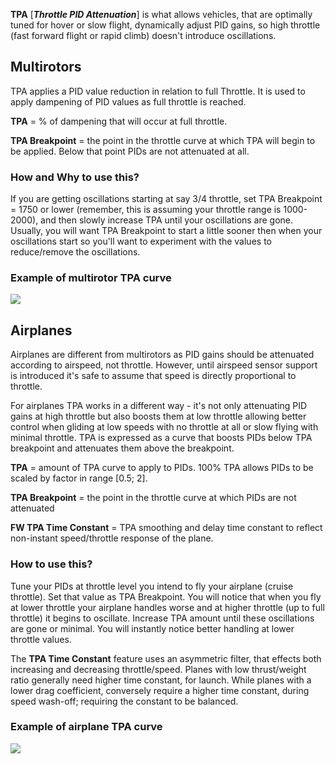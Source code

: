 **TPA** [***Throttle PID Attenuation***] is what allows vehicles, that are optimally tuned for hover or slow flight, dynamically adjust PID gains, so high throttle (fast forward flight or rapid climb) doesn't introduce oscillations.

## Multirotors

TPA applies a PID value reduction in relation to full Throttle. It is used to apply dampening of PID values as full throttle is reached.

**TPA** = % of dampening that will occur at full throttle.

**TPA Breakpoint** = the point in the throttle curve at which TPA will begin to be applied. Below that point PIDs are not attenuated at all.

### How and Why to use this?

If you are getting oscillations starting at say 3/4 throttle, set TPA Breakpoint = 1750 or lower (remember, this is assuming your throttle range is 1000-2000), and then slowly increase TPA until your oscillations are gone. Usually, you will want TPA Breakpoint to start a little sooner then when your oscillations start so you'll want to experiment with the values to reduce/remove the oscillations.

### Example of multirotor TPA curve

![](images/tpa_multirotor.png)

## Airplanes

Airplanes are different from multirotors as PID gains should be attenuated according to airspeed, not throttle. However, until airspeed sensor support is introduced it's safe to assume that speed is directly proportional to throttle.

For airplanes TPA works in a different way - it's not only attenuating PID gains at high throttle but also boosts them at low throttle allowing better control when gliding at low speeds with no throttle at all or slow flying with minimal throttle. TPA is expressed as a curve that boosts PIDs below TPA breakpoint and attenuates them above the breakpoint.

**TPA** = amount of TPA curve to apply to PIDs. 100% TPA allows PIDs to be scaled by factor in range [0.5; 2].

**TPA Breakpoint** = the point in the throttle curve at which PIDs are not attenuated

**FW TPA Time Constant** = TPA smoothing and delay time constant to reflect non-instant speed/throttle response of the plane.

### How to use this?

Tune your PIDs at throttle level you intend to fly your airplane (cruise throttle). Set that value as TPA Breakpoint.
You will notice that when you fly at lower throttle your airplane handles worse and at higher throttle (up to full throttle) it begins to oscillate. Increase TPA amount until these oscillations are gone or minimal. You will instantly notice better handling at lower throttle values.

The **TPA Time Constant** feature uses an asymmetric filter, that effects both increasing and decreasing throttle/speed. Planes with low thrust/weight ratio generally need higher time constant, for launch. While planes with a lower drag coefficient, conversely require a higher time constant, during speed wash-off; requiring the constant to be balanced. 

### Example of airplane TPA curve

![](images/tpa_airplane.png)